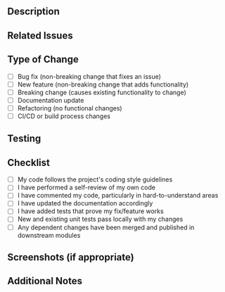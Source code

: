 ## Description

<!-- Provide a clear and concise description of the changes introduced by this PR -->

## Related Issues

<!-- Link to any related issues this PR addresses or fixes using the format:
- Fixes #123
- Addresses #456
-->

## Type of Change

<!-- Mark the appropriate option with an "x" -->

- [ ] Bug fix (non-breaking change that fixes an issue)
- [ ] New feature (non-breaking change that adds functionality)
- [ ] Breaking change (causes existing functionality to change)
- [ ] Documentation update
- [ ] Refactoring (no functional changes)
- [ ] CI/CD or build process changes

## Testing

<!-- Describe the tests you ran to verify your changes and the testing environment -->

## Checklist

<!-- Mark completed items with an "x" -->

- [ ] My code follows the project's coding style guidelines
- [ ] I have performed a self-review of my own code
- [ ] I have commented my code, particularly in hard-to-understand areas
- [ ] I have updated the documentation accordingly
- [ ] I have added tests that prove my fix/feature works
- [ ] New and existing unit tests pass locally with my changes
- [ ] Any dependent changes have been merged and published in downstream modules

## Screenshots (if appropriate)

<!-- Add screenshots to help explain your changes if applicable -->

## Additional Notes

<!-- Add any other information about the PR here -->
